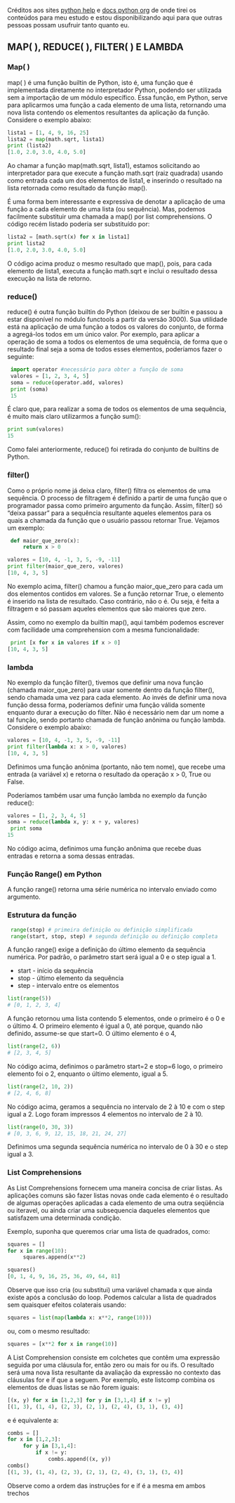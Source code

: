 Créditos aos sites [python help](https://pythonhelp.wordpress.com) e [docs python org](https://docs.python.org/3/) de onde tirei os conteúdos para meu estudo e estou disponibilizando aqui para que outras pessoas possam usufruir tanto quanto eu.



## MAP( ), REDUCE( ), FILTER( ) E LAMBDA

### Map( )

map( ) é uma função builtin de Python, isto é, uma função que é implementada diretamente no interpretador Python, podendo ser utilizada sem a importação de um módulo específico. Essa função, em Python, serve para aplicarmos uma função a cada elemento de uma lista, retornando uma nova lista contendo os elementos resultantes da aplicação da função. 
Considere o exemplo abaixo:


```python
lista1 = [1, 4, 9, 16, 25]
lista2 = map(math.sqrt, lista1)
print (lista2)
[1.0, 2.0, 3.0, 4.0, 5.0]
```
Ao chamar a função map(math.sqrt, lista1), estamos solicitando ao interpretador para que execute a função math.sqrt (raiz quadrada) usando como entrada cada um dos elementos de lista1, e inserindo o resultado na lista retornada como resultado da função map().

É uma forma bem interessante e expressiva de denotar a aplicação de uma função a cada elemento de uma lista (ou sequência). Mas, podemos facilmente substituir uma chamada a map() por list comprehensions. O código recém listado poderia ser substituído por:
```python
lista2 = [math.sqrt(x) for x in lista1]
print lista2
[1.0, 2.0, 3.0, 4.0, 5.0]
```
O código acima produz o mesmo resultado que map(), pois, para cada elemento de lista1, executa a função math.sqrt e inclui o resultado dessa execução na lista de retorno.

### reduce()
reduce() é outra função builtin do Python (deixou de ser builtin e passou a estar disponível no módulo functools a partir da versão 3000). 
Sua utilidade está na aplicação de uma função a todos os valores do conjunto, de forma a agregá-los todos em um único valor. Por exemplo, para aplicar a operação de soma a todos os elementos de uma sequência, de forma que o resultado final seja a soma de todos esses elementos, poderíamos fazer o seguinte:
```python
 import operator #necessário para obter a função de soma
 valores = [1, 2, 3, 4, 5]
 soma = reduce(operator.add, valores)
 print (soma)
 15
```
É claro que, para realizar a soma de todos os elementos de uma sequência, é muito mais claro utilizarmos a função sum():
```python
print sum(valores)
15
```
Como falei anteriormente, reduce() foi retirada do conjunto de builtins de Python.

### filter()
Como o próprio nome já deixa claro, filter() filtra os elementos de uma sequência. O processo de filtragem é definido a partir de uma função que o programador passa como primeiro argumento da função. Assim, filter() só “deixa passar” para a sequência resultante aqueles elementos para os quais a chamada da função que o usuário passou retornar True. Vejamos um exemplo:
```python
 def maior_que_zero(x):
     return x > 0

valores = [10, 4, -1, 3, 5, -9, -11]
print filter(maior_que_zero, valores)
[10, 4, 3, 5]
```
No exemplo acima, filter() chamou a função maior_que_zero para cada um dos elementos contidos em valores. Se a função retornar True, o elemento é inserido na lista de resultado. Caso contrário, não o é. Ou seja, é feita a filtragem e só passam aqueles elementos que são maiores que zero.

Assim, como no exemplo da builtin map(), aqui também podemos escrever com facilidade uma comprehension com a mesma funcionalidade:

```python
 print [x for x in valores if x > 0]
[10, 4, 3, 5]
```

### lambda
No exemplo da função filter(), tivemos que definir uma nova função (chamada maior_que_zero) para usar somente dentro da função filter(), sendo chamada uma vez para cada elemento. Ao invés de definir uma nova função dessa forma, poderíamos definir uma função válida somente enquanto durar a execução do filter. Não é necessário nem dar um nome a tal função, sendo portanto chamada de função anônima ou função lambda. Considere o exemplo abaixo:
```python
valores = [10, 4, -1, 3, 5, -9, -11]
print filter(lambda x: x > 0, valores)
[10, 4, 3, 5]
```
Definimos uma função anônima (portanto, não tem nome), que recebe uma entrada (a variável x) e retorna o resultado da operação x > 0, True ou False.

Poderíamos também usar uma função lambda no exemplo da função reduce():
```python
valores = [1, 2, 3, 4, 5]
soma = reduce(lambda x, y: x + y, valores)
 print soma
15
```
No código acima, definimos uma função anônima que recebe duas entradas e retorna a soma dessas entradas.

### Função Range() em Python

A função range() retorna uma série numérica no intervalo enviado como argumento.

### Estrutura da função
```python
 range(stop) # primeira definição ou definição simplificada
 range(start, stop, step) # segunda definição ou definição completa
 ```
A função range() exige a definição do último elemento da sequência numérica. 
Por padrão, o parâmetro start será igual a 0 e o step igual a 1.

* start - início da sequência
* stop - último elemento da sequência
* step - intervalo entre os elementos
```python
list(range(5))
# [0, 1, 2, 3, 4]
```
A função retornou uma lista contendo 5 elementos, onde o primeiro é o 0 e o último 4.
O primeiro elemento é igual a 0, até porque, quando não definido, assume-se que start=0. O último elemento é o 4, 
```python
list(range(2, 6))
# [2, 3, 4, 5]
```
No código acima, definimos o parâmetro start=2 e stop=6 logo, o primeiro elemento foi o 2, 
enquanto o último elemento, igual a 5.
```python
list(range(2, 10, 2))
# [2, 4, 6, 8]
```
No código acima, geramos a sequência no intervalo de 2 à 10 e com o step igual a 2.
Logo foram impressos 4 elementos no intervalo de 2 à 10.

```python
list(range(0, 30, 3))
# [0, 3, 6, 9, 12, 15, 18, 21, 24, 27]
```
Definimos uma segunda sequência numérica no intervalo de 0 à 30 e o step igual a 3.

### List Comprehensions

As List Comprehensions fornecem uma maneira concisa de criar listas. As aplicações comuns são fazer listas novas onde cada elemento é o resultado de algumas operações aplicadas a cada elemento de uma outra seqüência ou iteravel, ou ainda criar uma subsequencia daqueles elementos que satisfazem uma determinada condição.

Exemplo, suponha que queremos criar uma lista de quadrados, como:
```python
squares = []
for x in range(10):
     squares.append(x**2)

squares()
[0, 1, 4, 9, 16, 25, 36, 49, 64, 81]
```
Observe que isso cria (ou substitui) uma variável chamada x que ainda existe após a conclusão do loop. Podemos calcular a lista de quadrados sem quaisquer efeitos colaterais usando:
```python
squares = list(map(lambda x: x**2, range(10)))
```
ou, com o mesmo resultado:
```python
squares = [x**2 for x in range(10)]
```
A List Comprehension consiste em colchetes que contêm uma expressão seguida por uma cláusula for, então zero ou mais for ou ifs. O resultado será uma nova lista resultante da avaliação da expressão no contexto das cláusulas for e if que a seguem. Por exemplo, este listcomp combina os elementos de duas listas se não forem iguais:
```python
[(x, y) for x in [1,2,3] for y in [3,1,4] if x != y]
[(1, 3), (1, 4), (2, 3), (2, 1), (2, 4), (3, 1), (3, 4)]
```
e é equivalente a:
```python
combs = []
for x in [1,2,3]:
     for y in [3,1,4]:
         if x != y:
             combs.append((x, y))
combs()
[(1, 3), (1, 4), (2, 3), (2, 1), (2, 4), (3, 1), (3, 4)]
```

Observe como a ordem das instruções for e if é a mesma em ambos trechos
